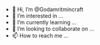 - 👋 Hi, I’m @Godamritmincraft
- 👀 I’m interested in ...
- 🌱 I’m currently learning ...
- 💞️ I’m looking to collaborate on ...
- 📫 How to reach me ...

<!---
Godamritmincraft/Godamritmincraft is a ✨ special ✨ repository because its `README.md` (this file) appears on your GitHub profile.
You can click the Preview link to take a look at your changes.
--->
